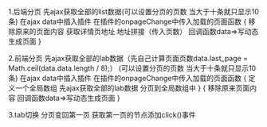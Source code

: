 1.后端分页
先ajax获取全部的list数据(可以设置分页的页数 当大于十条就只显示10条)
在ajax data中插入插件
在插件的onpageChange中传入加载的页面函数
{
移除原来的页面内容
获取详情页地址 地址拼接（传入页数）
回调函数data=>写动态生成页面
}

2.前端分页
先ajax获取全部的lab数据（先自己计算页面页数data.last_page = Math.ceil(data.data.length / 8);） (可以设置分页的页数 当大于十条就只显示10条)
在ajax data中插入插件
在插件的onpageChange中传入加载的页面函数
{
定义一个全局数组
先ajax获取全部的lab数据 分页到全局数组中
}
{
移除原来页面内容
回调函数data=>写动态生成页面
}

3.tab切换 分页变回第一页
获取第一页的节点添加click()事件